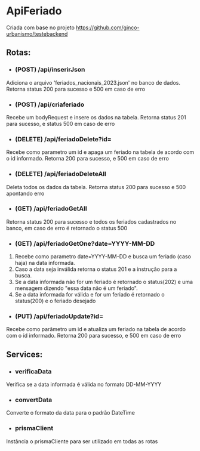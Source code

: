 # ApiFeriado
Criada com base no projeto https://github.com/ginco-urbanismo/testebackend 
## Rotas:

* ### (POST) /api/inserirJson
Adiciona o arquivo 'feriados_nacionais_2023.json' no banco de dados. Retorna status 200 para sucesso e 500 em caso de erro
* ### (POST) /api/criaferiado   
Recebe um bodyRequest e insere os dados na tabela. Retorna status 201 para sucesso, e status 500 em caso de erro  
* ### (DELETE) /api/feriadoDelete?id=
Recebe como parametro um id e apaga um feriado na tabela de acordo com o id informado. Retorna 200 para sucesso, e 500 em caso de erro
* ### (DELETE) /api/feriadoDeleteAll
Deleta todos os dados da tabela. Retorna status 200 para sucesso e 500 apontando erro
* ### (GET) /api/feriadoGetAll
Retorna status 200 para sucesso e todos os feriados cadastrados no banco, em caso de erro é retornado o status 500
* ### (GET) /api/feriadoGetOne?date=YYYY-MM-DD
1. Recebe como parametro date=YYYY-MM-DD e busca um feriado (caso haja) na data informada. 
2. Caso a data seja inválida retorna o status 201 e a instrução para a busca. 
3. Se a data informada não for um feriado é retornado o status(202) e uma mensagem dizendo "essa data não é um feriado". 
4. Se a data informada for válida e for um feriado é retornado o status(200) e o feriado desejado
* ### (PUT) /api/feriadoUpdate?id=
Recebe como parâmetro um id e atualiza um feriado na tabela de acordo com o id informado. Retorna 200 para sucesso, e 500 em caso de erro


## Services:

* ### verificaData
 Verifica se a data informada é válida no formato DD-MM-YYYY
* ### convertData
Converte o formato da data para o padrão DateTime
* ### prismaClient
Instância o prismaCliente para ser utilizado em todas as rotas
